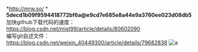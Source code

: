 *http://mrw.so/  *
**5decd1b09f9594418772bf6a@e9cd7e685e8a44e9a3760ee023d08db5**  
加快github下载代码的速度：https://blog.csdn.net/mist99/article/details/80602090  
编写git自述文件：https://blog.csdn.net/weixin_40449300/article/details/79682838
![a](https://github.com/LukasHe0908/Lukas/blob/master/logo/README-1.png)
